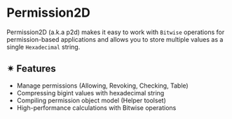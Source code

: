 # Permission2D

Permission2D (a.k.a p2d) makes it easy to work with `Bitwise` operations for
permission-based applications and allows you to store multiple values as a
single `Hexadecimal` string.

## ✴ Features

- Manage permissions (Allowing, Revoking, Checking, Table)
- Compressing bigint values with hexadecimal string
- Compiling permission object model (Helper toolset)
- High-performance calculations with Bitwise operations
